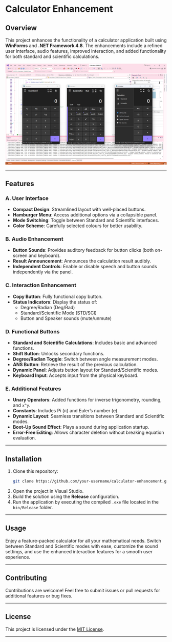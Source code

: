 # Calculator Enhancement

## Overview
This project enhances the functionality of a calculator application built using **WinForms** and **.NET Framework 4.8**. The enhancements include a refined user interface, audio features, improved interaction, and added functionality for both standard and scientific calculations.

![Calculator Enhancement Screenshot](./Calculator.png)

---

## Features

### A. User Interface
- **Compact Design**: Streamlined layout with well-placed buttons.
- **Hamburger Menu**: Access additional options via a collapsible panel.
- **Mode Switching**: Toggle between Standard and Scientific interfaces.
- **Color Scheme**: Carefully selected colours for better usability.

### B. Audio Enhancement
- **Button Sounds**: Provides auditory feedback for button clicks (both on-screen and keyboard).
- **Result Announcement**: Announces the calculation result audibly.
- **Independent Controls**: Enable or disable speech and button sounds independently via the panel.

### C. Interaction Enhancement
- **Copy Button**: Fully functional copy button.
- **Status Indicators**: Display the status of:
  - Degree/Radian (Deg/Rad)
  - Standard/Scientific Mode (STD/SCI)
  - Button and Speaker sounds (mute/unmute)

### D. Functional Buttons
- **Standard and Scientific Calculations**: Includes basic and advanced functions.
- **Shift Button**: Unlocks secondary functions.
- **Degree/Radian Toggle**: Switch between angle measurement modes.
- **ANS Button**: Retrieve the result of the previous calculation.
- **Dynamic Panel**: Adjusts button layout for Standard/Scientific modes.
- **Keyboard Input**: Accepts input from the physical keyboard.

### E. Additional Features
- **Unary Operators**: Added functions for inverse trigonometry, rounding, and `x^y`.
- **Constants**: Includes Pi (π) and Euler’s number (e).
- **Dynamic Layout**: Seamless transitions between Standard and Scientific modes.
- **Boot-Up Sound Effect**: Plays a sound during application startup.
- **Error-Free Editing**: Allows character deletion without breaking equation evaluation.

---

## Installation
1. Clone this repository:
   ```bash
   git clone https://github.com/your-username/calculator-enhancement.git
   ```
2. Open the project in Visual Studio.
3. Build the solution using the **Release** configuration.
4. Run the application by executing the compiled `.exe` file located in the `bin/Release` folder.

---

## Usage
Enjoy a feature-packed calculator for all your mathematical needs. Switch between Standard and Scientific modes with ease, customize the sound settings, and use the enhanced interaction features for a smooth user experience.

---

## Contributing
Contributions are welcome! Feel free to submit issues or pull requests for additional features or bug fixes.

---

## License
This project is licensed under the [MIT License](LICENSE).

---
